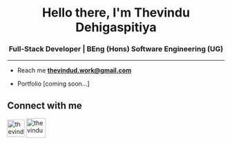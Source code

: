 <h1 align="center">Hello there, I'm Thevindu Dehigaspitiya</h1>
<h3 align="center">Full-Stack Developer | BEng (Hons) Software Engineering (UG)</h3>

---
- Reach me **thevindud.work@gmail.com**

- Portfolio [coming soon...]

<h2 align="left">Connect with me</h2>
<p align="left">
<a href="https://twitter.com/thevindudev" target="_blank" rel="noopener noreferrer"><img align="center" src="https://img.icons8.com/?size=512&id=A4DsujzAX4rw&format=png" alt="thevindudev" height="40" width="40" /></a>
<a href="https://linkedin.com/in/thevindu-dehigaspitiya" target="_blank" rel="noopener noreferrer"><img align="center" src="https://img.icons8.com/?size=512&id=13930&format=png" alt="thevindu-dehigaspitiya" height="45" width="45" /></a>
</p>
